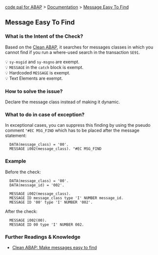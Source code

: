[code pal for ABAP](../../README.md) > [Documentation](../check_documentation.md) > [Message Easy To Find](message-easy-to-find.md)

## Message Easy To Find

### What is the Intent of the Check?

Based on the [Clean ABAP](https://github.com/SAP/styleguides/blob/main/clean-abap/CleanABAP.md#make-messages-easy-to-find), it searches for messages classes in which you cannot find if you run a where-used search in the transaction `SE91`.

:bulb: `sy-msgid` and `sy-msgno` are exempt.  
:bulb: `MESSAGE` in the `catch` block is exempt.  
:bulb: Hardcoded `MESSAGE` is exempt.  
:bulb: Text Elements are exempt.  

### How to solve the issue?

Declare the message class instead of making it dynamic. 

### What to do in case of exception?

In exceptional cases, you can suppress this finding by using the pseudo comment `"#EC MSG_FIND` which has to be placed after the message statement:

```abap
  DATA(message_class) = '00'.
  MESSAGE i002(message_class). "#EC MSG_FIND
```

### Example

Before the check:

```abap
  DATA(message_class) = '00'.
  DATA(message_id) = '002'.

  MESSAGE i002(message_class).
  MESSAGE ID message_class type 'I' NUMBER message_id.
  MESSAGE ID '00' type 'I' NUMBER '002'. 
```

After the check:

```abap
  MESSAGE i002(00).
  MESSAGE ID 00 type 'I' NUMBER 002.
```

### Further Readings & Knowledge

* [Clean ABAP: Make messages easy to find](https://github.com/SAP/styleguides/blob/main/clean-abap/CleanABAP.md#make-messages-easy-to-find)
